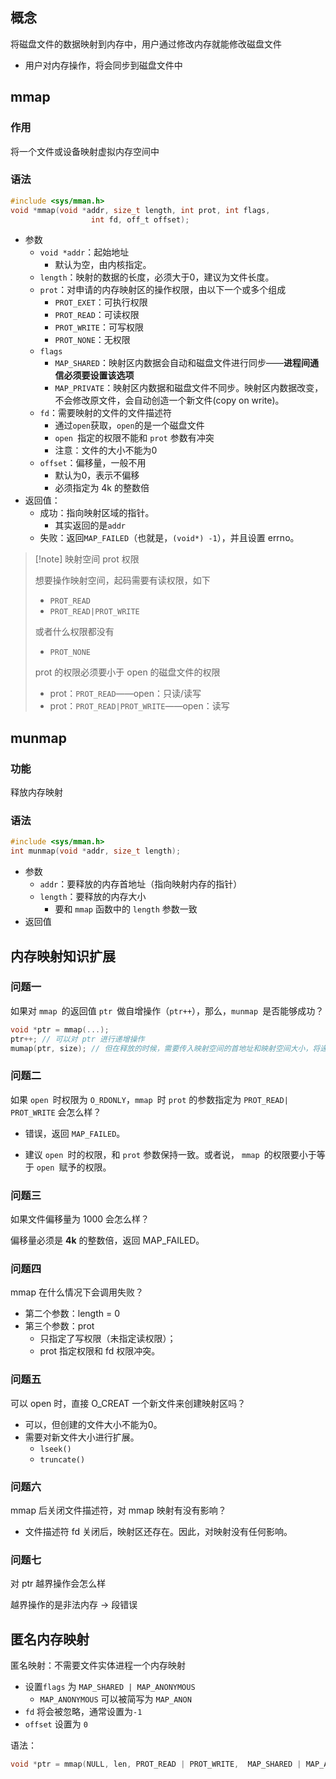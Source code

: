 ## 概念

将磁盘文件的数据映射到内存中，用户通过修改内存就能修改磁盘文件

+   用户对内存操作，将会同步到磁盘文件中

## mmap

### 作用

将一个文件或设备映射虚拟内存空间中

### 语法

```c
#include <sys/mman.h>
void *mmap(void *addr, size_t length, int prot, int flags,
                  int fd, off_t offset);

```

+   参数
    +   `void *addr`：起始地址
        +   默认为空，由内核指定。
    +   `length`：映射的数据的长度，必须大于0，建议为文件长度。
    +   `prot`：对申请的内存映射区的操作权限，由以下一个或多个组成
        +   `PROT_EXET`：可执行权限
        +   `PROT_READ`：可读权限
        +   `PROT_WRITE`：可写权限
        +   `PROT_NONE`：无权限
    +   `flags`
        +   `MAP_SHARED`：映射区内数据会自动和磁盘文件进行同步——**进程间通信必须要设置该选项**
        +   `MAP_PRIVATE`：映射区内数据和磁盘文件不同步。映射区内数据改变，不会修改原文件，会自动创造一个新文件(copy on write)。
    +   `fd`：需要映射的文件的文件描述符
        +   通过`open`获取，`open`的是一个磁盘文件
        +   `open `指定的权限不能和 `prot` 参数有冲突
        +   注意：文件的大小不能为0
    +   `offset`：偏移量，一般不用
        +   默认为0，表示不偏移
        +   必须指定为 4k 的整数倍
+   返回值：
    +   成功：指向映射区域的指针。
        +   其实返回的是`addr`
    +   失败：返回`MAP_FAILED`（也就是，`(void*) -1`），并且设置 errno。

>    [!note] 映射空间 prot 权限
>
>   想要操作映射空间，起码需要有读权限，如下
>
>   +   `PROT_READ`
>   +   `PROT_READ|PROT_WRITE`
>
>   或者什么权限都没有
>
>   +   `PROT_NONE`
>
>   prot 的权限必须要小于 open 的磁盘文件的权限
>
>   +   prot：`PROT_READ`——open：只读/读写
>   +   prot：`PROT_READ|PROT_WRITE`——open：读写

## munmap

### 功能

释放内存映射

### 语法

```c
#include <sys/mman.h>
int munmap(void *addr, size_t length);
```

+   参数
    +   `addr`：要释放的内存首地址（指向映射内存的指针）
    +   `length`：要释放的内存大小
        +   要和 `mmap` 函数中的 `length` 参数一致
+   返回值

## 内存映射知识扩展

### 问题一

如果对 `mmap `的返回值 `ptr `做自增操作（`ptr++`），那么，`munmap `是否能够成功？



```C
void *ptr = mmap(...);
ptr++; // 可以对 ptr 进行递增操作
mumap(ptr, size); // 但在释放的时候，需要传入映射空间的首地址和映射空间大小，将递增后的 ptr 传入会导致错误
```

### 问题二

如果 `open `时权限为 `O_RDONLY`，`mmap `时 `prot` 的参数指定为 `PROT_READ| PROT_WRITE` 会怎么样？

+   错误，返回 `MAP_FAILED`。

+   建议 `open `时的权限，和 `prot` 参数保持一致。或者说， `mmap `的权限要小于等于 `open `赋予的权限。

### 问题三

如果文件偏移量为 1000 会怎么样？

偏移量必须是 **4k** 的整数倍，返回 MAP_FAILED。

### 问题四

mmap 在什么情况下会调用失败？

+   第二个参数：length = 0
+   第三个参数：prot
    +   只指定了写权限（未指定读权限）；
    +   prot 指定权限和 fd 权限冲突。

### 问题五

可以 open 时，直接 O_CREAT 一个新文件来创建映射区吗？

+   可以，但创建的文件大小不能为0。
+   需要对新文件大小进行扩展。
    +   `lseek()`
    +   `truncate()`



### 问题六

mmap 后关闭文件描述符，对 mmap 映射有没有影响？

+   文件描述符 fd 关闭后，映射区还存在。因此，对映射没有任何影响。

### 问题七

对 ptr 越界操作会怎么样

越界操作的是非法内存 -> 段错误

## 匿名内存映射

匿名映射：不需要文件实体进程一个内存映射

+   设置`flags` 为 `MAP_SHARED | MAP_ANONYMOUS`
    +   `MAP_ANONYMOUS` 可以被简写为 `MAP_ANON`
+   `fd` 将会被忽略，通常设置为`-1`
+   `offset` 设置为 `0`

语法：

```C
void *ptr = mmap(NULL, len, PROT_READ | PROT_WRITE,  MAP_SHARED | MAP_ANONYMOUS , -1, 0);
```

